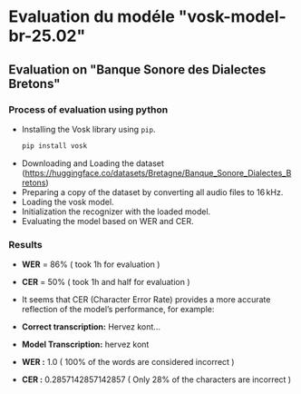 # Evaluation du modéle "vosk-model-br-25.02" 
## Evaluation on "Banque Sonore des Dialectes Bretons"
### Process of evaluation using python
* Installing the Vosk library using `pip`.
     ```bash
   pip install vosk
* Downloading and Loading the dataset (https://huggingface.co/datasets/Bretagne/Banque_Sonore_Dialectes_Bretons)
* Preparing a copy of the dataset by converting all audio files to 16 kHz.
* Loading the vosk model.
* Initialization the recognizer with the loaded model.
* Evaluating the model based on WER and CER.

### Results
* **WER** = 86% ( took 1h for evaluation )
* **CER** = 50% ( took 1h and half for evaluation )

* It seems that CER (Character Error Rate) provides a more accurate reflection of the model’s performance, for example:
 - **Correct transcription:** Hervez kont...
 - **Model Transcription:** hervez kont

 - **WER :** 1.0 ( 100% of the words are considered incorrect )
 - **CER :** 0.2857142857142857 ( Only 28% of the characters are incorrect )
